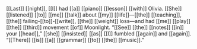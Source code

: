 [[Last]] [[night]], [[I]] had [[a]] [[piano]] [[lesson]] [[with]] Olivia. [[She]] [[listened]] [[to]] [[me]] [[talk]] about [[my]] [[life]]—[[the]] [[teaching]], [[the]] failing-[[to]]-[[write]], [[the]] [[weight]] loss—and had [[me]] [[play]] [[the]] [[third]] movement [[of]] Moonlight. “[[See]] [[the]] [[notes]] [[in]] your [[head]],” [[she]] [[insisted]] [[as]] [[I]] fumbled [[again]] and [[again]]. “[[There]] [[is]] [[a]] [[grammar]] [[to]] [[the]] [[music]].”














